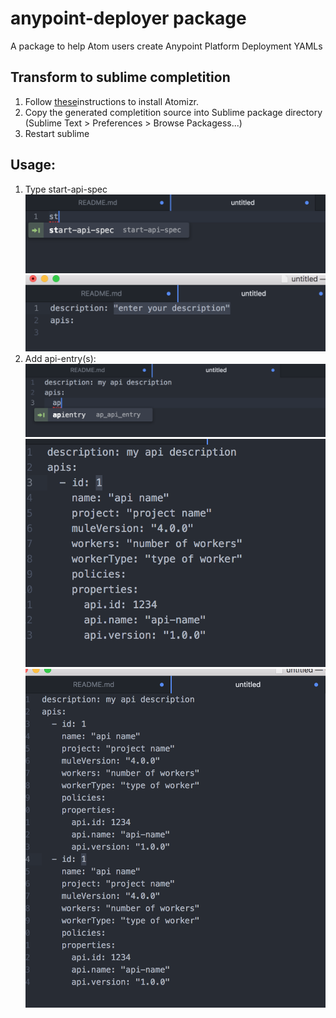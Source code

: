 # anypoint-deployer package

A package to help Atom users create  Anypoint Platform Deployment YAMLs


## Transform to sublime completition

 1. Follow [these](https://packagecontrol.io/packages/Atomizr)instructions to install Atomizr.
 2. Copy the generated completition source into Sublime package directory (Sublime Text > Preferences > Browse Packagess...)
 3. Restart sublime

 ## Usage:

 1. Type start-api-spec
![Image of step 1](img/step1.png)
![Image of step 2](img/step2.png)
 2. Add api-entry(s):
 ![Image of step 4](img/step4.png)
 ![Image of step 5](img/step5.png)
 ![Image of step 6](img/step6.png)  

